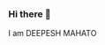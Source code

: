 ### Hi there 👋
I am DEEPESH MAHATO

<!--
**Dark-Nepal/Dark-Nepal** is a ✨ _special_ ✨ repository because its `README.md` (this file) appears on your GitHub profile.

Here are some ideas to get you started:


- 🌱 I’m currently learning Django and Python
- 👯 I’m looking to collaborate on Django and AI projects.
- 💬 Ask me about Python and Django
- 📫 How to reach me: @Deepes_HMahato
-->
